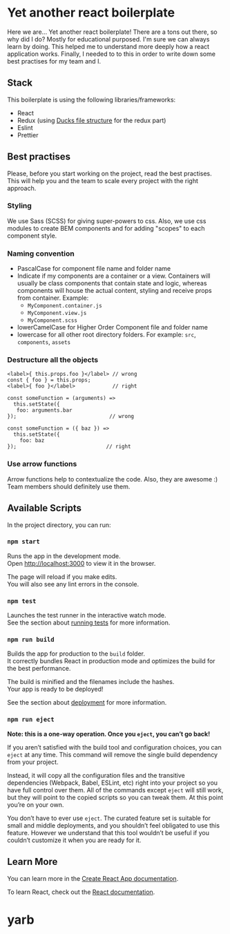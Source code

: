 # Yet another react boilerplate

Here we are... Yet another react boilerplate! There are a tons out there, so why did I do? Mostly for educational purposed. I'm sure we can always learn by doing. This helped me to understand more deeply how a react application works.
Finally, I needed to to this in order to write down some best practises for my team and I.

## Stack

This boilerplate is using the following libraries/frameworks:

- React
- Redux (using [Ducks file structure](https://github.com/erikras/ducks-modular-redux) for the redux part)
- Eslint
- Prettier

## Best practises

Please, before you start working on the project, read the best practises. This will help you and the team to scale every project with the right approach.

### Styling

We use Sass (SCSS) for giving super-powers to css. Also, we use css modules to create BEM components and for adding "scopes" to each component style.

### Naming convention

- PascalCase for component file name and folder name
- Indicate if my components are a container or a view. Containers will usually be class components that contain state and logic, whereas components will house the actual content, styling and receive props from container. Example:
  - `MyComponent.container.js`
  - `MyComponent.view.js`
  - `MyComponent.scss`
- lowerCamelCase for Higher Order Component file and folder name
- lowercase for all other root directory folders. For example: `src`, `components`, `assets`

### Destructure all the objects

```
<label>{ this.props.foo }</label> // wrong
const { foo } = this.props;
<label>{ foo }</label>            // right

const someFunction = (arguments) =>
  this.setState({
   foo: arguments.bar
}); 	                         // wrong

const someFunction = ({ baz }) =>
  this.setState({
    foo: baz
});         	                // right
```

### Use arrow functions

Arrow functions help to contextualize the code. Also, they are awesome :) Team members should definitely use them.

## Available Scripts

In the project directory, you can run:

### `npm start`

Runs the app in the development mode.<br>
Open [http://localhost:3000](http://localhost:3000) to view it in the browser.

The page will reload if you make edits.<br>
You will also see any lint errors in the console.

### `npm test`

Launches the test runner in the interactive watch mode.<br>
See the section about [running tests](https://facebook.github.io/create-react-app/docs/running-tests) for more information.

### `npm run build`

Builds the app for production to the `build` folder.<br>
It correctly bundles React in production mode and optimizes the build for the best performance.

The build is minified and the filenames include the hashes.<br>
Your app is ready to be deployed!

See the section about [deployment](https://facebook.github.io/create-react-app/docs/deployment) for more information.

### `npm run eject`

**Note: this is a one-way operation. Once you `eject`, you can’t go back!**

If you aren’t satisfied with the build tool and configuration choices, you can `eject` at any time. This command will remove the single build dependency from your project.

Instead, it will copy all the configuration files and the transitive dependencies (Webpack, Babel, ESLint, etc) right into your project so you have full control over them. All of the commands except `eject` will still work, but they will point to the copied scripts so you can tweak them. At this point you’re on your own.

You don’t have to ever use `eject`. The curated feature set is suitable for small and middle deployments, and you shouldn’t feel obligated to use this feature. However we understand that this tool wouldn’t be useful if you couldn’t customize it when you are ready for it.

## Learn More

You can learn more in the [Create React App documentation](https://facebook.github.io/create-react-app/docs/getting-started).

To learn React, check out the [React documentation](https://reactjs.org/).

# yarb
